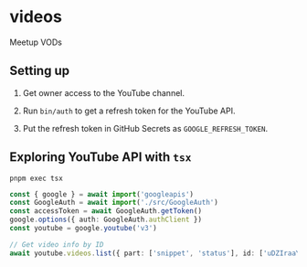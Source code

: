 # videos

Meetup VODs

## Setting up

1. Get owner access to the YouTube channel.

2. Run `bin/auth` to get a refresh token for the YouTube API.

3. Put the refresh token in GitHub Secrets as `GOOGLE_REFRESH_TOKEN`.

## Exploring YouTube API with `tsx`

```
pnpm exec tsx
```

```ts
const { google } = await import('googleapis')
const GoogleAuth = await import('./src/GoogleAuth')
const accessToken = await GoogleAuth.getToken()
google.options({ auth: GoogleAuth.authClient })
const youtube = google.youtube('v3')

// Get video info by ID
await youtube.videos.list({ part: ['snippet', 'status'], id: ['uDZIraaY5s8'] })
```
